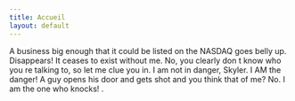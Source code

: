 ```yaml
---
title: Accueil
layout: default
---
```


A business big enough that it could be listed on the NASDAQ goes belly up. Disappears! It ceases to exist without me. No, you clearly don t know who you re talking to, so let me clue you in. I am not in danger, Skyler.
I AM the danger! A guy opens his door and gets shot and you think that of me? No. I am the one who knocks! .
